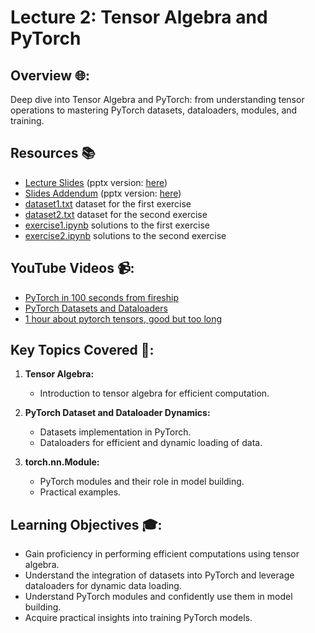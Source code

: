 # Lecture 2: Tensor Algebra and PyTorch

## Overview 🌐:

Deep dive into Tensor Algebra and PyTorch: from understanding tensor operations to mastering  PyTorch datasets, dataloaders, modules, and training.

## Resources 📚

- [Lecture Slides](./Pytorch.pdf) (pptx version: [here](./Pytorch.pptx))
- [Slides Addendum](./addendum.pdf) (pptx version: [here](./addendum.pptx))
- [dataset1.txt](./dataset1.txt) dataset for the first exercise
- [dataset2.txt](./dataset2.txt) dataset for the second exercise
- [exercise1.ipynb](./exercise1.ipynb) solutions to the first exercise
- [exercise2.ipynb](./exercise2.ipynb) solutions to the second exercise

## YouTube Videos 📹:

- [PyTorch in 100 seconds from fireship](https://www.youtube.com/watch?v=ORMx45xqWkA)
- [PyTorch Datasets and Dataloaders](https://www.youtube.com/watch?v=PXOzkkB5eH0)
- [1 hour about pytorch tensors, good but too long](https://www.youtube.com/watch?v=x9JiIFvlUwk)

## Key Topics Covered 🧠:

1. **Tensor Algebra:**
   - Introduction to tensor algebra for efficient computation.

2. **PyTorch Dataset and Dataloader Dynamics:**
   - Datasets implementation in PyTorch.
   - Dataloaders for efficient and dynamic loading of data.

3. **torch.nn.Module:**
   - PyTorch modules and their role in model building.
   - Practical examples.

## Learning Objectives 🎓:

- Gain proficiency in performing efficient computations using tensor algebra.
- Understand the integration of datasets into PyTorch and leverage dataloaders for dynamic data loading.
- Understand PyTorch modules and confidently use them in model building.
- Acquire practical insights into training PyTorch models.